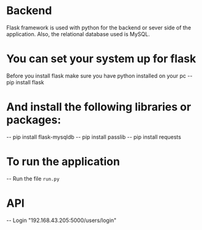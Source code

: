 # Backend
Flask framework is used with python for the backend or sever side of the application.
Also, the relational database used is MySQL.


# You can set your system up for flask 
Before you install flask make sure you have python installed on your pc 
-- pip install flask

# And install the following libraries or packages:
-- pip install flask-mysqldb
-- pip install passlib
-- pip install requests

# To run the application
-- Run the file `run.py`


# API
-- Login "192.168.43.205:5000/users/login"